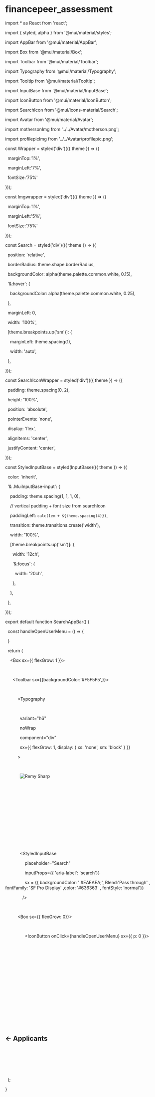# financepeer_assessment

import * as React from 'react';

import { styled, alpha } from '@mui/material/styles';

import AppBar from '@mui/material/AppBar';

import Box from '@mui/material/Box';

import Toolbar from '@mui/material/Toolbar';

import Typography from '@mui/material/Typography';

import Tooltip from '@mui/material/Tooltip';

import InputBase from '@mui/material/InputBase';

import IconButton from '@mui/material/IconButton';

import SearchIcon from '@mui/icons-material/Search';

import Avatar from '@mui/material/Avatar';

import mothersonImg from '../../Avatar/motherson.png';

import profilepicImg from '../../Avatar/profilepic.png';




const Wrapper = styled('div')(({ theme }) => ({

  marginTop:'1%',

  marginLeft:'7%',

  fontSize:'75%'

}));



const Imgwrapper = styled('div')(({ theme }) => ({

  marginTop:'1%',

  marginLeft:'5%',

  fontSize:'75%'

}));

const Search = styled('div')(({ theme }) => ({

  position: 'relative',

  borderRadius: theme.shape.borderRadius,

  backgroundColor: alpha(theme.palette.common.white, 0.15),

  '&:hover': {

    backgroundColor: alpha(theme.palette.common.white, 0.25),

  },

  marginLeft: 0,

  width: '100%',

  [theme.breakpoints.up('sm')]: {

    marginLeft: theme.spacing(1),

    width: 'auto',

  },

}));



const SearchIconWrapper = styled('div')(({ theme }) => ({

  padding: theme.spacing(0, 2),

  height: '100%',

  position: 'absolute',

  pointerEvents: 'none',

  display: 'flex',

  alignItems: 'center',

  justifyContent: 'center',

}));



const StyledInputBase = styled(InputBase)(({ theme }) => ({

  color: 'inherit',

  '& .MuiInputBase-input': {

    padding: theme.spacing(1, 1, 1, 0),

    // vertical padding + font size from searchIcon

    paddingLeft: `calc(1em + ${theme.spacing(4)})`,

    transition: theme.transitions.create('width'),

    width: '100%',

    [theme.breakpoints.up('sm')]: {

      width: '12ch',

      '&:focus': {

        width: '20ch',

      },

    },

  },

}));

export default function SearchAppBar() {

  const handleOpenUserMenu = () => {

  }

  return (

    <Box sx={{ flexGrow: 1 }}>

      <AppBar position="static">

      <Toolbar sx={{backgroundColor:'#F5F5F5',}}>

      

          <Typography

           

            variant="h6"

            noWrap

            component="div"

            sx={{ flexGrow: 1, display: { xs: 'none', sm: 'block' } }}

          >

            <Imgwrapper>

            <img alt="Remy Sharp" src={mothersonImg}/>

            </Imgwrapper>

            

          </Typography>

          <Search>

            <SearchIconWrapper>

              <SearchIcon />

            </SearchIconWrapper>

            <StyledInputBase

                placeholder="Search"

                inputProps={{ 'aria-label': 'search'}}

                sx = {{ backgroundColor: ' #EAEAEA;', Blend:'Pass through' , fontFamily: 'SF Pro Display' ,color: '#636363' , fontStyle: 'normal'}}

              />

          </Search>

          <Box sx={{ flexGrow: 0}}>

              <Tooltip title="Open settings">

                <IconButton onClick={handleOpenUserMenu} sx={{ p: 0 }}>

                  <Avatar alt="Remy Sharp" src={profilepicImg} />

                </IconButton>

              </Tooltip>

            </Box>

        </Toolbar>

        

      </AppBar>

      <Wrapper>

    <h2> &larr; Applicants</h2>

  </Wrapper>

    </Box>

    

  );

}
